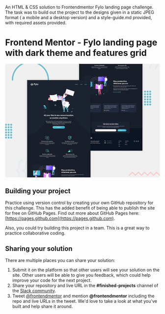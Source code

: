 An HTML & CSS solution to Frontendmentor Fylo landing page challenge. 
The task was to build out the project to the designs given in a static JPEG format ( a mobile and a desktop version) and a style-guide.md provided, with required assets provided.



# Frontend Mentor - Fylo landing page with dark theme and features grid

![Design preview for the Fylo landing page with dark theme and features grid challenge](./design/desktop-preview.jpg)


## Building your project

Practice using version control by creating your own GitHub repository for this challenge. This has the added benefit of being able to publish the site for free on GitHub Pages. Find out more about GitHub Pages here: [https://pages.github.com](https://pages.github.com).

Also, you could try building this project in a team. This is a great way to practice collaborative coding.



## Sharing your solution

There are multiple places you can share your solution:

1. Submit it on the platform so that other users will see your solution on the site. Other users will be able to give you feedback, which could help improve your code for the next project.
2. Share your repository and live URL in the **#finished-projects** channel of the [Slack community](https://www.frontendmentor.io/slack).
3. Tweet [@frontendmentor](https://twitter.com/frontendmentor) and mention **@frontendmentor** including the repo and live URLs in the tweet. We'd love to take a look at what you've built and help share it around.

